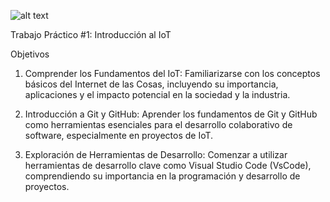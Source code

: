 ![alt text](1.244.jpg)

Trabajo Práctico #1: Introducción al IoT

Objetivos

1. Comprender los Fundamentos del IoT: Familiarizarse con los conceptos básicos del Internet de las Cosas, incluyendo su importancia, aplicaciones y el impacto potencial en la sociedad y la industria.

2. Introducción a Git y GitHub: Aprender los fundamentos de Git y GitHub como herramientas esenciales para el desarrollo colaborativo de software, especialmente en proyectos de IoT.

3. Exploración de Herramientas de Desarrollo: Comenzar a utilizar herramientas de desarrollo clave como Visual Studio Code (VsCode), comprendiendo su importancia en la programación y desarrollo de proyectos.